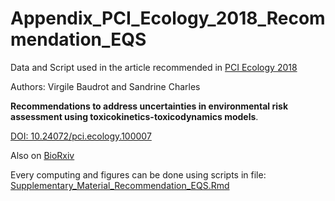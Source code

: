 # Appendix_PCI_Ecology_2018_Recommendation_EQS

Data and Script used in the article recommended in [PCI Ecology 2018]()

Authors: Virgile Baudrot and Sandrine Charles

**Recommendations to address uncertainties in environmental risk assessment using toxicokinetics-toxicodynamics models**. 

[DOI: 10.24072/pci.ecology.100007](10.24072/pci.ecology.100007)

Also on [BioRxiv](https://www.biorxiv.org/content/early/2018/11/22/356469)

Every computing and figures can be done using scripts in file: [Supplementary_Material_Recommendation_EQS.Rmd](Supplementary_Material_Recommendation_EQS.Rmd)
